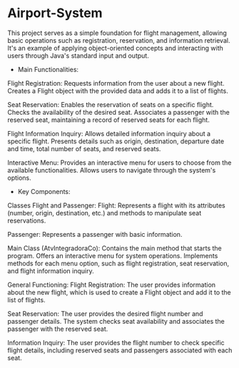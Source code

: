 # Airport-System
This project serves as a simple foundation for flight management, allowing basic operations such as registration, reservation, and information retrieval. It's an example of applying object-oriented concepts and interacting with users through Java's standard input and output.

- Main Functionalities: 

Flight Registration: Requests information from the user about a new flight.
Creates a Flight object with the provided data and adds it to a list of flights.

Seat Reservation: Enables the reservation of seats on a specific flight.
Checks the availability of the desired seat.
Associates a passenger with the reserved seat, maintaining a record of reserved seats for each flight.

Flight Information Inquiry: Allows detailed information inquiry about a specific flight.
Presents details such as origin, destination, departure date and time, total number of seats, and reserved seats.

Interactive Menu: Provides an interactive menu for users to choose from the available functionalities.
Allows users to navigate through the system's options.

- Key Components:

Classes Flight and Passenger:
Flight: Represents a flight with its attributes (number, origin, destination, etc.) and methods to manipulate seat reservations.

Passenger: Represents a passenger with basic information.

Main Class (AtvIntegradoraCo): Contains the main method that starts the program.
Offers an interactive menu for system operations.
Implements methods for each menu option, such as flight registration, seat reservation, and flight information inquiry.

General Functioning:
Flight Registration: The user provides information about the new flight, which is used to create a Flight object and add it to the list of flights.

Seat Reservation: The user provides the desired flight number and passenger details.
The system checks seat availability and associates the passenger with the reserved seat.

Information Inquiry: The user provides the flight number to check specific flight details, including reserved seats and passengers associated with each seat.

